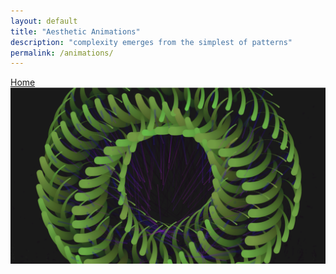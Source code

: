 ```yaml
---
layout: default
title: "Aesthetic Animations"
description: "complexity emerges from the simplest of patterns"
permalink: /animations/
---
```

[Home](/index.md)
[![1](/docs/assets/1.png)](/animations/1.html)
